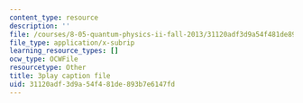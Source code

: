 ```yaml
---
content_type: resource
description: ''
file: /courses/8-05-quantum-physics-ii-fall-2013/31120adf3d9a54f481de893b7e6147fd_JjoqYkq4J6k.vtt
file_type: application/x-subrip
learning_resource_types: []
ocw_type: OCWFile
resourcetype: Other
title: 3play caption file
uid: 31120adf-3d9a-54f4-81de-893b7e6147fd
---
```

